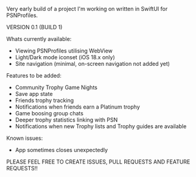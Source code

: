 Very early build of a project I'm working on written in SwiftUI for PSNProfiles.

VERSION 0.1 (BUILD 1)

Whats currently available:
- Viewing PSNProfiles utilising WebView
- Light/Dark mode iconset (iOS 18.x only)
- Site navigation (minimal, on-screen navigation not added yet)

Features to be added:
- Community Trophy Game Nights
- Save app state
- Friends trophy tracking
- Notifications when friends earn a Platinum trophy
- Game boosing group chats
- Deeper trophy statistics linking with PSN
- Notifications when new Trophy lists and Trophy guides are available

Known issues: 
- App sometimes closes unexpectedly

PLEASE FEEL FREE TO CREATE ISSUES, PULL REQUESTS AND FEATURE REQUESTS!!
